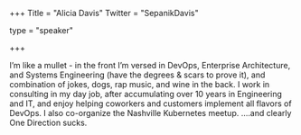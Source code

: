 +++
Title = "Alicia Davis"
Twitter = "SepanikDavis"

type = "speaker"

+++

I’m like a mullet - in the front I’m versed in DevOps, Enterprise Architecture, and Systems Engineering (have the degrees & scars to prove it), and combination of jokes, dogs, rap music, and wine in the back. I work in consulting in my day job, after accumulating over 10 years in Engineering and IT, and enjoy helping coworkers and customers implement all flavors of DevOps. I also co-organize the Nashville Kubernetes meetup.
….and clearly One Direction sucks.
